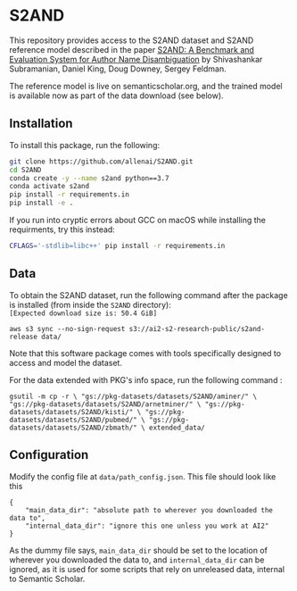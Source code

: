 # S2AND
This repository provides access to the S2AND dataset and S2AND reference model described in the paper [S2AND: A Benchmark and Evaluation System for Author Name Disambiguation](https://api.semanticscholar.org/CorpusID:232233421) by Shivashankar Subramanian, Daniel King, Doug Downey, Sergey Feldman.

The reference model is live on semanticscholar.org, and the trained model is available now as part of the data download (see below).

## Installation
To install this package, run the following:

```bash
git clone https://github.com/allenai/S2AND.git
cd S2AND
conda create -y --name s2and python==3.7
conda activate s2and
pip install -r requirements.in
pip install -e .
```

If you run into cryptic errors about GCC on macOS while installing the requirments, try this instead:
```bash
CFLAGS='-stdlib=libc++' pip install -r requirements.in
```

## Data 
To obtain the S2AND dataset, run the following command after the package is installed (from inside the `S2AND` directory):  
```[Expected download size is: 50.4 GiB]```

`aws s3 sync --no-sign-request s3://ai2-s2-research-public/s2and-release data/`

Note that this software package comes with tools specifically designed to access and model the dataset.

For the data extended with PKG's info space, run the following command :

`gsutil -m cp -r \
  "gs://pkg-datasets/datasets/S2AND/aminer/" \
  "gs://pkg-datasets/datasets/S2AND/arnetminer/" \
  "gs://pkg-datasets/datasets/S2AND/kisti/" \
  "gs://pkg-datasets/datasets/S2AND/pubmed/" \
  "gs://pkg-datasets/datasets/S2AND/zbmath/" \
  extended_data/`

## Configuration
Modify the config file at `data/path_config.json`. This file should look like this
```
{
    "main_data_dir": "absolute path to wherever you downloaded the data to",
    "internal_data_dir": "ignore this one unless you work at AI2"
}
```
As the dummy file says, `main_data_dir` should be set to the location of wherever you downloaded the data to, and
`internal_data_dir` can be ignored, as it is used for some scripts that rely on unreleased data, internal to Semantic Scholar.
